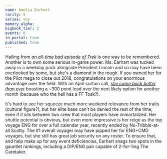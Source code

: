 ```yaml
---
name: Amelia Earhart
rarity: 5
series: voy
memory_alpha:
bigbook_tier: 2
events: 8
in_portal: true
published: true
---
```


Hailing from [_an all-time bad episode of Trek_](https://www.youtube.com/watch?v=9m83yPrgzv4) is one way to be remembered. Another is to own some serious in-game power. Ms. Earhart was tucked away in a weekday pack alongside President Lincoln and so may have been overlooked by some, but she's a diamond in the rough. If you owned her for the Pilot mega to close out 2018, congratulations on your enormous advantage over the field. With an April curtain call, [_she came back better than ever_](https://www.youtube.com/watch?v=gGY1J9XTXuw) boasting a ~300 point lead over the next likely option for another month (because who the hell has a FF Tosk?).

It's hard to see her squeeze much more weekend relevance from her traits (cultural figure?), but her elite base can't be denied the rest of the time, even if it sits between two crew that most players have immortalized. Her shuttle potential is obvious, but even more impressive is her reign as the top voyage ENG for over a full calendar year, recently ended by No-Tribble-at-all Scotty. The #1 overall voyager may have pipped her for ENG+CMD voyages, but she still has great job security on any roster. To ensure that, and help make up for any event deficiencies, Earhart snags two spots in the gauntlet rankings, including a DIP/ENG pair capable of 2-for-1ing The Caretaker.
